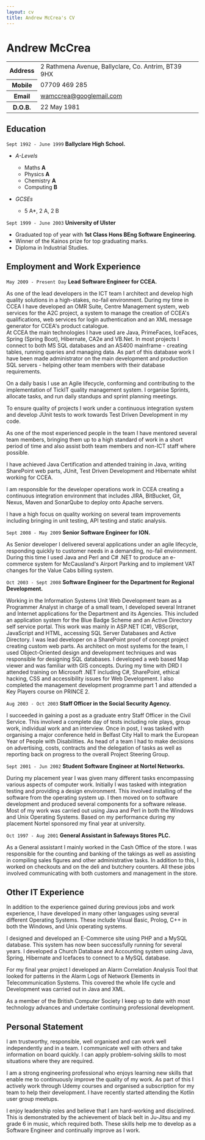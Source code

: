 ```yaml
---
layout: cv
title: Andrew McCrea's CV
---
```

# Andrew McCrea
<table>
    <tr>
      <th>Address</th>
      <td>
        2 Rathmena Avenue,
        Ballyclare,
        Co. Antrim,
        BT39 9HX
      </td>
  </tr>
  <tr>
    <th>Mobile</th>
    <td>07709 469 285</td>
  </tr>
  <tr>
    <th>Email</th>
    <td><a href="mailto:wamccrea@googlemail.com">wamccrea@googlemail.com</a></td>
  </tr>
  <tr>
    <th>D.O.B.</th>
    <td>22 May 1981</td>
  </tr>
</table>

## Education

`Sept 1992 - June 1999`
__Ballyclare High School.__

- *A-Levels*
  - Maths **A**
  - Physics **A**
  - Chemistry **A**
  - Computing **B**

- *GCSEs*
  - 5 A*, 2 A, 2 B

`Sept 1999 - June 2003`
__University of Ulster__

- Graduated top of year with **1st Class Hons BEng Software Engineering**.  
- Winner of the Kainos prize for top graduating marks.
- Diploma in Industrial Studies.


## Employment and Work Experience


`May 2009 - Present Day`
__Lead Software Engineer for CCEA.__

As one of the lead developers in the ICT team I architect and develop high quality solutions in a high-stakes, no-fail environment.  During my time in CCEA I have developed an OMR Suite, Centre Management system, web services for the A2C project, a system to manage the creation of CCEA's qualifications, web services for login authentication and an XML message generator for CCEA's product catalogue.  
At CCEA the main technologies I have used are Java, PrimeFaces, IceFaces, Spring (Spring Boot), Hibernate, CA2e and VB.Net.  In most projects I connect to both MS SQL databases and an AS400 mainframe - creating tables, running queries and managing data.  As part of this database work I have been made administrator on the main development and production SQL servers - helping other team members with their database requirements. 

On a daily basis I use an Agile lifecycle, conforming and contributing to the implementation of TickIT quality management system.  I organise Sprints, allocate tasks, and run daily standups and sprint planning meetings.

To ensure quality of projects I work under a continuous integration system and develop JUnit tests to work towards Test Driven Development in my code.  

As one of the most experienced people in the team I have mentored several team members, bringing them up to a high standard of work in a short period of time and also assist both team members and non-ICT staff where possible.

I have achieved Java Certification and attended training in Java, writing SharePoint web parts, JUnit, Test Driven Development and Hibernate whilst working for CCEA.

I am responsible for the developer operations work in CCEA creating a continuous integration environment that includes JIRA, BitBucket, Git, Nexus, Maven and SonarQube to deploy onto Apache servers.

I have a high focus on quality working on several team improvements including bringing in unit testing, API testing and static analysis.


`Sept 2008 - May 2009`
__Senior Software Engineer for ION.__

As Senior developer I delivered several applications under an agile lifecycle, responding quickly to customer needs in a demanding, no-fail environment.  During this time I used Java and Perl and C# .NET to produce an e-commerce system for McCausland's Airport Parking and to implement VAT changes for the Value Cabs billing system.


`Oct 2003 - Sept 2008`
__Software Engineer for the Department for Regional Development.__

Working in the Information Systems Unit Web Development team as a Programmer Analyst in charge of a small team, I developed several Intranet and Internet applications for the Department and its Agencies. This included an application system for the Blue Badge Scheme and an Active Directory self service portal.  This work was mainly in ASP.NET (C#), VBScript, JavaScript and HTML, accessing SQL Server Databases and Active Directory.  I was lead developer on a SharePoint proof of concept project creating custom web parts.  As architect on most systems for the team, I used Object-Oriented design and development techniques and was responsible for designing SQL databases.  I developed a web based Map viewer and was familiar with GIS concepts.  During my time with DRD I attended training on Microsoft .NET including C#, SharePoint, ethical hacking, CSS and accessibility issues for Web Development.  I also completed the management development programme part 1 and attended a Key Players course on PRINCE 2.


`Aug 2003 - Oct 2003`
__Staff Officer in the Social Security Agency.__

I succeeded in  gaining a post as a graduate entry Staff Officer in the Civil Service.  This involved a complete day of tests including role plays, group work, individual work and an interview.  Once in post, I was tasked with organising a major conference held in Belfast City Hall to mark the European Year of People with Disabilities.  As head of a team I had to make decisions on advertising, costs, contracts and the delegation of tasks as well as reporting back on progress to the overall Project Steering Group.  


`Sept 2001 - Jun 2002`
__Student Software Engineer at Nortel Networks.__

During my placement year I was given many different tasks encompassing various aspects of computer work. Initially I was tasked with integration testing and providing a design environment.  This involved installing of the software from the operating system up.  I then moved on to software development and produced several components for a software release.  Most of my work was carried out using Java and Perl in both the Windows and Unix Operating Systems.  Based on my performance during my placement Nortel sponsored my final year at university.


`Oct 1997 - Aug 2001`
__General Assistant in Safeways Stores PLC.__ 

As a General assistant I mainly worked in the Cash Office of the store.  I was responsible for the counting and banking of the takings as well as assisting in compiling sales figures and other administrative tasks.  In addition to this, I worked on checkouts and on the deli and butchery counters.  All these jobs involved communicating with both customers and management in the store.

## Other IT Experience

In addition to the experience gained during previous jobs and work experience, I have developed in many other languages using several different Operating Systems.  These include Visual Basic, Prolog, C++ in both the Windows, and Unix operating systems.  

I designed and developed an E-Commerce site using PHP and a MySQL database.  This system has now been successfully running for several years.  I developed a Church Database and Accounting system using Java, Spring, Hibernate and Icefaces to connect to a MySQL database.

For my final year project I developed an Alarm Correlation Analysis Tool that looked for patterns in the Alarm Logs of Network Elements in Telecommunication Systems.  This covered the whole life cycle and Development was carried out in Java and XML.  

As a member of the British Computer Society I keep up to date with most technology advances and undertake continuing professional development.


## Personal Statement

I am trustworthy, responsible, well organised and can work well independently and in a team.  I communicate well with others and take information on board quickly.  I can apply problem-solving skills to most situations where they are required.

I am a strong engineering professional who enjoys learning new skills that enable me to continuously improve the quality of my work.  As part of this I actively work through Udemy courses and organised a subscription for my team to help their development.  I have recently started attending the Kotlin user group meetups.

I enjoy leadership roles and believe that I am hard-working and disciplined.  This is demonstrated by the achievement of black belt in Ju-Jitsu and my grade 6 in music, which required both. These skills help me to develop as a Software Engineer and continually improve as I work.


<!-- ### Footer

Last updated: May 2019 -->


